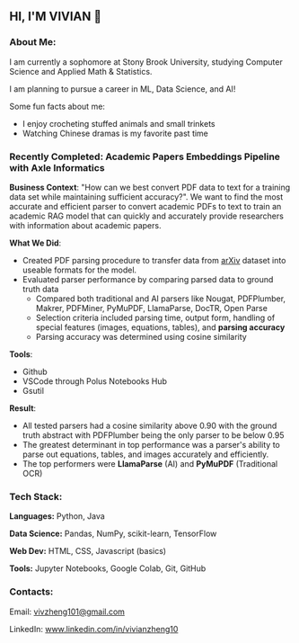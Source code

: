<!-- Heading -->
<h2> HI, I'M VIVIAN 👋 </h2>

<!-- About -->
<h3>About Me:</h3>

I am currently a sophomore at Stony Brook University, studying Computer Science and Applied Math & Statistics. 

I am planning to pursue a career in ML, Data Science, and AI!


Some fun facts about me:
* I enjoy crocheting stuffed animals and small trinkets
* Watching Chinese dramas is my favorite past time


<!-- Projects -->
<h3>Recently Completed: Academic Papers Embeddings Pipeline with Axle Informatics </h3>

**Business Context**: "How can we best convert PDF data to text for a training data set while maintaining sufficient accuracy?". We want to find the most accurate and efficient parser to convert academic PDFs to text to train an academic RAG model that can quickly and accurately provide researchers with information about academic papers.

**What We Did**: 
* Created PDF parsing procedure to transfer data from <a href="https://www.kaggle.com/datasets/Cornell-University/arxiv">arXiv</a> dataset into useable formats for the model.
* Evaluated parser performance by comparing parsed data to ground truth data
  * Compared both traditional and AI parsers like Nougat, PDFPlumber, Makrer, PDFMiner, PyMuPDF, LlamaParse, DocTR, Open Parse
  * Selection criteria included parsing time, output form, handling of special features (images, equations, tables), and **parsing accuracy**
  * Parsing accuracy was determined using cosine similarity

**Tools**:
* Github
* VSCode through Polus Notebooks Hub
* Gsutil

**Result**:
* All tested parsers had a cosine similarity above 0.90 with the ground truth abstract with PDFPlumber being the only parser to be below 0.95
* The greatest determinant in top performance was a parser's ability to parse out equations, tables, and images accurately and efficiently.
* The top performers were **LlamaParse** (AI) and **PyMuPDF** (Traditional OCR)




<!-- Skills -->
<h3>Tech Stack:</h3>

<b>Languages:</b> Python, Java

<b>Data Science:</b> Pandas, NumPy, scikit-learn, TensorFlow

<b>Web Dev:</b> HTML, CSS, Javascript (basics)

<b>Tools:</b> Jupyter Notebooks, Google Colab, Git, GitHub



<!-- Connect -->
<h3>Contacts:</h3>

Email: vivzheng101@gmail.com

LinkedIn: <a href="www.linkedin.com/in/vivianzheng10">www.linkedin.com/in/vivianzheng10</a>

<!--
**Vzheng1/Vzheng1** is a ✨ _special_ ✨ repository because its `README.md` (this file) appears on your GitHub profile.

Here are some ideas to get you started:

- 🔭 I’m currently working on ...
- 🌱 I’m currently learning ...
- 👯 I’m looking to collaborate on ...
- 🤔 I’m looking for help with ...
- 💬 Ask me about ...
- 📫 How to reach me: ...
- 😄 Pronouns: ...
- ⚡ Fun fact: ...
-->
